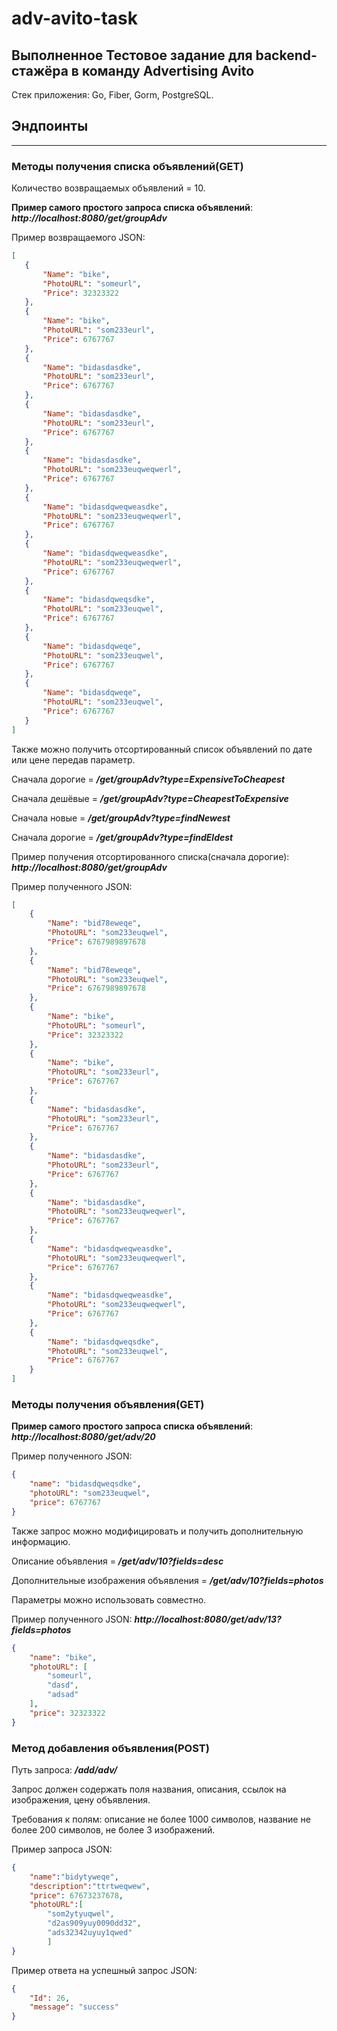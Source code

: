 # adv-avito-task

## Выполненное Тестовое задание для backend-стажёра в команду Advertising Avito

Стек приложения: Go, Fiber, Gorm, PostgreSQL. 
## Эндпоинты
____
### Методы получения списка объявлений(GET)
Количество возвращаемых объявлений = 10. 

__Пример самого простого запроса списка объявлений__: ___http://localhost:8080/get/groupAdv___

Пример возвращаемого JSON:
 ```json
[
    {
        "Name": "bike",
        "PhotoURL": "someurl",
        "Price": 32323322
    },
    {
        "Name": "bike",
        "PhotoURL": "som233eurl",
        "Price": 6767767
    },
    {
        "Name": "bidasdasdke",
        "PhotoURL": "som233eurl",
        "Price": 6767767
    },
    {
        "Name": "bidasdasdke",
        "PhotoURL": "som233eurl",
        "Price": 6767767
    },
    {
        "Name": "bidasdasdke",
        "PhotoURL": "som233euqweqwerl",
        "Price": 6767767
    },
    {
        "Name": "bidasdqweqweasdke",
        "PhotoURL": "som233euqweqwerl",
        "Price": 6767767
    },
    {
        "Name": "bidasdqweqweasdke",
        "PhotoURL": "som233euqweqwerl",
        "Price": 6767767
    },
    {
        "Name": "bidasdqweqsdke",
        "PhotoURL": "som233euqwel",
        "Price": 6767767
    },
    {
        "Name": "bidasdqweqe",
        "PhotoURL": "som233euqwel",
        "Price": 6767767
    },
    {
        "Name": "bidasdqweqe",
        "PhotoURL": "som233euqwel",
        "Price": 6767767
    }
]
```

Также можно получить отсортированный список объявлений по дате или цене передав параметр.





Сначала дорогие = ___/get/groupAdv?type=ExpensiveToCheapest___

Сначала дешёвые = ___/get/groupAdv?type=CheapestToExpensive___

Сначала новые   = ___/get/groupAdv?type=findNewest___

Сначала дорогие = ___/get/groupAdv?type=findEldest___





Пример получения отсортированного списка(сначала дорогие): ___http://localhost:8080/get/groupAdv___

Пример полученного JSON:
```json
[
    {
        "Name": "bid78eweqe",
        "PhotoURL": "som233euqwel",
        "Price": 6767989897678
    },
    {
        "Name": "bid78eweqe",
        "PhotoURL": "som233euqwel",
        "Price": 6767989897678
    },
    {
        "Name": "bike",
        "PhotoURL": "someurl",
        "Price": 32323322
    },
    {
        "Name": "bike",
        "PhotoURL": "som233eurl",
        "Price": 6767767
    },
    {
        "Name": "bidasdasdke",
        "PhotoURL": "som233eurl",
        "Price": 6767767
    },
    {
        "Name": "bidasdasdke",
        "PhotoURL": "som233eurl",
        "Price": 6767767
    },
    {
        "Name": "bidasdasdke",
        "PhotoURL": "som233euqweqwerl",
        "Price": 6767767
    },
    {
        "Name": "bidasdqweqweasdke",
        "PhotoURL": "som233euqweqwerl",
        "Price": 6767767
    },
    {
        "Name": "bidasdqweqweasdke",
        "PhotoURL": "som233euqweqwerl",
        "Price": 6767767
    },
    {
        "Name": "bidasdqweqsdke",
        "PhotoURL": "som233euqwel",
        "Price": 6767767
    }
]
```
### Методы получения объявления(GET)

__Пример самого простого запроса списка объявлений__: ___http://localhost:8080/get/adv/20___

Пример полученного JSON:
```json
{
    "name": "bidasdqweqsdke",
    "photoURL": "som233euqwel",
    "price": 6767767
}
```

Также запрос можно модифицировать и получить дополнительную информацию.


Описание объявления = ___/get/adv/10?fields=desc___

Дополнительные изображения объявления = ___/get/adv/10?fields=photos___


Параметры можно использовать совместно.


Пример полученного JSON: ___http://localhost:8080/get/adv/13?fields=photos___

```json
{
    "name": "bike",
    "photoURL": [
        "someurl",
        "dasd",
        "adsad"
    ],
    "price": 32323322
}
```
### Метод добавления объявления(POST)

Путь запроса: ___/add/adv/___

Запрос должен содержать поля названия, описания, ссылок на изображения, цену объявления.

Требования к полям: описание не более 1000 символов, название не более 200 символов, не более 3 изображений.

Пример запроса JSON:

```json
{
    "name":"bidytyweqe",
    "description":"ttrtweqwew",
    "price": 67673237678,
    "photoURL":[
        "som2ytyuqwel",
        "d2as909yuy0090dd32", 
        "ads32342uyuy1qwed"
        ]
}
```

Пример ответа на успешный запрос JSON:

```json
{
    "Id": 26,
    "message": "success"
}
```






